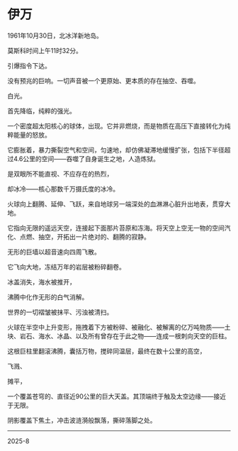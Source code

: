 # 伊万

1961年10月30日，北冰洋新地岛。

莫斯科时间上午11时32分。

引爆指令下达。

没有预兆的巨响。一切声音被一个更原始、更本质的存在抽空、吞噬。

白光。

首先降临，纯粹的强光。

一个密度超太阳核心的球体，出现。它并非燃烧，而是物质在高压下直接转化为纯粹能量的怒放。

它膨胀着，暴力撕裂空气和空间，匀速地，却仿佛凝滞地缓慢扩张，包括下半径超过4.6公里的空间——吞噬了自身诞生之地，人造炼狱。

是双眼所不能直视、不应存在的热烈，

却冰冷——核心那数千万摄氏度的冰冷。

火球向上翻腾、延伸、飞跃，来自地球另一端深处的血淋淋心脏升出地表，贯穿大地。

它指向无限的遥远天空，连接起下面那片苔原和冻海。将天空上空无一物的空间汽化、点燃、抽空，开拓出一片绝对的、翻腾的寂静。

无形的巨墙以超音速向四周飞散。

它飞向大地，冻结万年的岩层被粉碎翻卷。

冰盖消失，海水被推开，

沸腾中化作无形的白气消解。

世界的一切褶皱被抹平、污浊被清扫。

火球在半空中上升变形，拖拽着下方被粉碎、被融化、被解离的亿万吨物质——土块、岩石、海水、冰晶、以及所有曾存在于此之物——连成一根刺向天空的巨柱。

这根巨柱里翻滚沸腾，囊括万物，搅碎同温层，最终在数十公里的高空，

飞溅、

摊平，

一个覆盖苍穹的、直径近90公里的巨大天盖。其顶端终于触及太空边缘——接近于无限。

阴影覆盖下焦土，冲击波涟漪般飘落，撕碎落脚之处。

---

2025-8